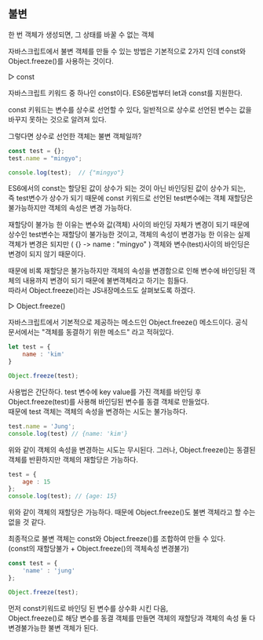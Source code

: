 ## 불변 
한 번 객체가 생성되면, 그 상태를 바꿀 수 없는 객체

자바스크립트에서 불변 객체를 만들 수 있는 방법은 기본적으로 2가지 인데 const와 Object.freeze()를 사용하는 것이다.

▷ const

자바스크립트 키워드 중 하나인 const이다. ES6문법부터 let과 const를 지원한다.

const 키워드는 변수를 상수로 선언할 수 있다, 일반적으로 상수로 선언된 변수는 값을 바꾸지 못하는 것으로 알려져 있다.

그렇다면 상수로 선언한 객체는 불변 객체일까? 

```js
const test = {};
test.name = "mingyo";

console.log(test);  // {"mingyo"}
```

ES6에서의 const는 할당된 값이 상수가 되는 것이 아닌 바인딩된 값이 상수가 되는,<br>
즉 test변수가 상수가 되기 때문에 const 키워드로 선언된 test변수에는 객체 재할당은 불가능하지만 객체의 속성은 변경 가능하다.

재할당이 불가능 한 이유는 변수와 값(객체) 사이의 바인딩 자체가 변경이 되기 때문에 상수인 test변수는 재할당이 불가능한 것이고,
객체의 속성이 변경가능 한 이유는 실제 객체가 변경은 되지만 ( {} -> name : "mingyo" ) 객체와 변수(test)사이의 바인딩은 변경이 되지 않기 때문이다.

때문에 비록 재할당은 불가능하지만 객체의 속성을 변경함으로 인해 변수에 바인딩된 객체의 내용까지 변경이 되기 때문에 불변객체라고 하기는 힘들다.<br>
따라서 Object.freeze()라는 JS내장메소드도 살펴보도록 하겠다.

▷ Object.freeze()

자바스크립트에서 기본적으로 제공하는 메소드인 Object.freeze() 메소드이다. 공식 문서에서는 "객체를 동결하기 위한 메소드" 라고 적혀있다.

```js
let test = {
    name : 'kim'
}

Object.freeze(test);
```

사용법은 간단하다. test 변수에 key value를 가진 객체를 바인딩 후 Object.freeze(test)를 사용해 바인딩된 변수를 동결 객체로 만들었다.<br>
때문에 test 객체는 객체의 속성을 변경하는 시도는 불가능하다.

```js
test.name = 'Jung';
console.log(test) // {name: 'kim'}
```

위와 같이 객체의 속성을 변경하는 시도는 무시된다.
그러나, Object.freeze()는 동결된 객체를 반환하지만 객체의 재할당은 가능하다. 

```js
test = {
    age : 15
};
console.log(test); // {age: 15}
```

위와 같이 객체의 재할당은 가능하다. 때문에 Object.freeze()도 불변 객체라고 할 수는 없을 것 같다.

최종적으로 불변 객체는 const와 Object.freeze()를 조합하여 만들 수 있다.<br>
(const의 재할당불가 + Object.freeze()의 객체속성 변경불가)

```js
const test = {
    'name' : 'jung'
};

Object.freeze(test);
```

먼저 const키워드로 바인딩 된 변수를 상수화 시킨 다음,<br>
Object.freeze()로 해당 변수를 동결 객체를 만들면 객체의 재할당과 객체의 속성 둘 다 변경불가능한 불변 객체가 된다.



